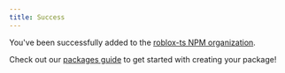 ```yaml
---
title: Success
---
```


You've been successfully added to the [roblox-ts NPM organization](https://www.npmjs.com/settings/rbxts/members).

Check out our [packages guide](/docs/guides/packages) to get started with creating your package!
